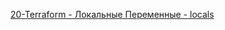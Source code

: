 [20-Terraform - Локальные Переменные - locals
](https://www.youtube.com/watch?v=OVVK6bL8DTs&list=PLg5SS_4L6LYujWDTYb-Zbofdl44Jxb2l8&index=23)